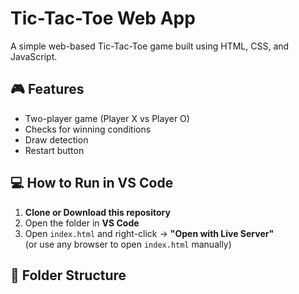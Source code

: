 # Tic-Tac-Toe Web App

A simple web-based Tic-Tac-Toe game built using HTML, CSS, and JavaScript.

## 🎮 Features

- Two-player game (Player X vs Player O)
- Checks for winning conditions
- Draw detection
- Restart button

## 💻 How to Run in VS Code

1. **Clone or Download this repository**
2. Open the folder in **VS Code**
3. Open `index.html` and right-click → **"Open with Live Server"**  
   (or use any browser to open `index.html` manually)

## 📁 Folder Structure

